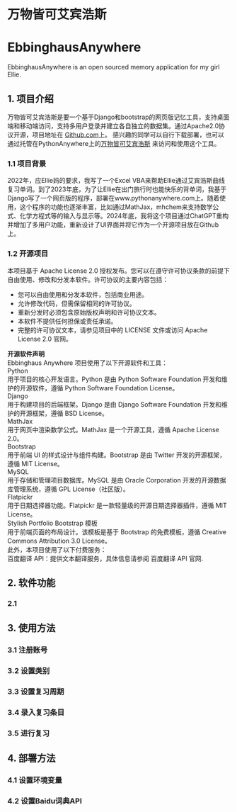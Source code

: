 # 万物皆可艾宾浩斯
# EbbinghausAnywhere 

EbbinghausAnywhere is an open sourced memory application for my girl Ellie.

## 1. 项目介绍
万物皆可艾宾浩斯是要一个基于Django和bootstrap的网页版记忆工具，支持桌面端和移动端访问，支持多用户登录并建立各自独立的数据集。通过Apache2.0协议开源，项目地址在 [Github.com](https://github.com/BrandonLoh/EbbinghausAnywhere)上。 感兴趣的同学可以自行下载部署，也可以通过托管在PythonAnywhere上的[万物皆可艾宾浩斯](https://Ebbinghaus.pythonanywhere.com/ "托管在PythonAnywhere上的免费网站") 来访问和使用这个工具。
### 1.1 项目背景
2022年，应Ellie妈的要求，我写了一个Excel VBA来帮助Ellie通过艾宾浩斯曲线复习单词。到了2023年底，为了让Ellie在出门旅行时也能快乐的背单词，我基于Django写了一个网页版的程序，部署在www.pythonanywhere.com上。随着使用，这个程序的功能也逐渐丰富，比如通过MathJax，mhchem来支持数学公式、化学方程式等的输入与显示等。2024年底，我将这个项目通过ChatGPT重构并增加了多用户功能，重新设计了UI界面并将它作为一个开源项目放在Github上。
### 1.2 开源项目
本项目基于 Apache License 2.0 授权发布。您可以在遵守许可协议条款的前提下自由使用、修改和分发本软件。许可协议的主要内容包括：
- 您可以自由使用和分发本软件，包括商业用途。
- 允许修改代码，但需保留相同的许可协议。
- 重新分发时必须包含原始版权声明和许可协议文本。
- 本软件不提供任何担保或责任承诺。
- 完整的许可协议文本，请参见项目中的 LICENSE 文件或访问 Apache License 2.0 官网。

**开源软件声明**  
Ebbinghaus Anywhere 项目使用了以下开源软件和工具：  
Python  
用于项目的核心开发语言。Python 是由 Python Software Foundation 开发和维护的开源软件，遵循 Python Software Foundation License。  
Django  
用于构建项目的后端框架。Django 是由 Django Software Foundation 开发和维护的开源框架，遵循 BSD License。  
MathJax  
用于网页中渲染数学公式。MathJax 是一个开源工具，遵循 Apache License 2.0。  
Bootstrap  
用于前端 UI 的样式设计与组件构建。Bootstrap 是由 Twitter 开发的开源框架，遵循 MIT License。  
MySQL  
用于存储和管理项目数据库。MySQL 是由 Oracle Corporation 开发的开源数据库管理系统，遵循 GPL License（社区版）。  
Flatpickr  
用于日期选择器功能。Flatpickr 是一款轻量级的开源日期选择器插件，遵循 MIT License。  
Stylish Portfolio Bootstrap 模板  
用于前端页面的布局设计。该模板是基于 Bootstrap 的免费模板，遵循 Creative Commons Attribution 3.0 License。  
此外，本项目使用了以下付费服务：  
百度翻译 API：提供文本翻译服务，具体信息请参阅 百度翻译 API 官网.

## 2. 软件功能
### 2.1 
## 3. 使用方法
### 3.1 注册账号
### 3.2 设置类别
### 3.3 设置复习周期
### 3.4 录入复习条目
### 3.5 进行复习
## 4. 部署方法
### 4.1 设置环境变量
### 4.2 设置Baidu词典API
